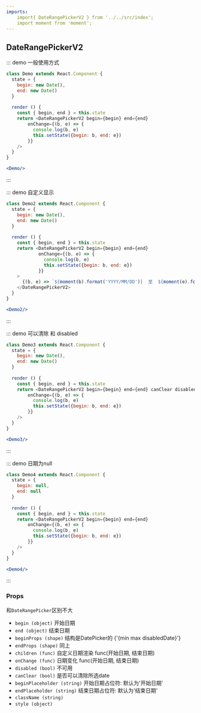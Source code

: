 ```yaml
---
imports:
    import{ DateRangePickerV2 } from '../../src/index';
    import moment from 'moment';
---
```

## DateRangePickerV2

::: demo 一般使用方式
```js
class Demo extends React.Component {
  state = {
    begin: new Date(),
    end: new Date()
  }
  
  render () {
    const { begin, end } = this.state
    return <DateRangePickerV2 begin={begin} end={end}
        onChange={(b, e) => {
          console.log(b, e) 
          this.setState({begin: b, end: e})
        }}
    />
  }
}
```
```jsx
<Demo/>

```
:::

::: demo 自定义显示
```js
class Demo2 extends React.Component {
  state = {
    begin: new Date(),
    end: new Date()
  }
  
  render () {
    const { begin, end } = this.state
    return <DateRangePickerV2 begin={begin} end={end} 
            onChange={(b, e) => {
              console.log(b, e) 
              this.setState({begin: b, end: e})
            }}
    >
      {(b, e) => `${moment(b).format('YYYY/MM/DD')}  至  ${moment(e).format('YYYY/MM/DD')}`}
    </DateRangePickerV2>
  }
}
```
```jsx
<Demo2/>

```
:::

::: demo 可以清除 和 disabled
```js
class Demo3 extends React.Component {
  state = {
    begin: new Date(),
    end: new Date()
  }
  
  render () {
    const { begin, end } = this.state
    return <DateRangePickerV2 begin={begin} end={end} canClear disabled
        onChange={(b, e) => {
          console.log(b, e) 
          this.setState({begin: b, end: e})
        }}
    />
  }
}
```
```jsx
<Demo3/>

```
:::

::: demo 日期为null
```js
class Demo4 extends React.Component {
  state = {
    begin: null,
    end: null
  }
  
  render () {
    const { begin, end } = this.state
    return <DateRangePickerV2 begin={begin} end={end}
        onChange={(b, e) => {
          console.log(b, e) 
          this.setState({begin: b, end: e})
        }}
    />
  }
}
```
```jsx
<Demo4/>

```
:::

### Props
和`DateRangePicker`区别不大
- `begin (object)` 开始日期
- `end (object)` 结束日期
- `beginProps (shape)` 结构是DatePicker的 {'{min max disabledDate}'}
- `endProps (shape)` 同上
- `children (func)` 自定义日期渲染 func(开始日期, 结束日期)
- `onChange (func)` 日期变化 func(开始日期, 结束日期)
- `disabled (bool)` 不可用
- `canClear (bool)` 是否可以清除所选date
- `beginPlaceholder (string)` 开始日期占位符: 默认为'开始日期'
- `endPlaceholder (string)` 结束日期占位符: 默认为'结束日期'
- `className (string)` 
- `style (object)` 
